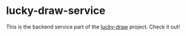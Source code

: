 # lucky-draw-service
This is the backend service part of the [lucky-draw](https://github.com/AdrianaQyL/lucky-draw) project. Check it out!
